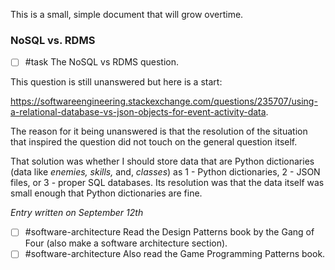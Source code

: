 This is a small, simple document that will grow overtime.
### NoSQL vs. RDMS

- [ ] #task The NoSQL vs RDMS question.

This question is still unanswered but here is a start: 

https://softwareengineering.stackexchange.com/questions/235707/using-a-relational-database-vs-json-objects-for-event-activity-data.

The reason for it being unanswered is that the resolution of the situation that inspired the question did not touch on the general question itself. 

That solution was whether I should store data that are Python dictionaries (data like *enemies, skills,* and, *classes*) as 1 - Python dictionaries, 2 - JSON files, or 3 - proper SQL databases. Its resolution was that the data itself was small enough that Python dictionaries are fine.

*Entry written on September 12th*
- [ ] #software-architecture Read the Design Patterns book by the Gang of Four (also make a software architecture section).
- [ ] #software-architecture Also read the Game Programming Patterns book.
